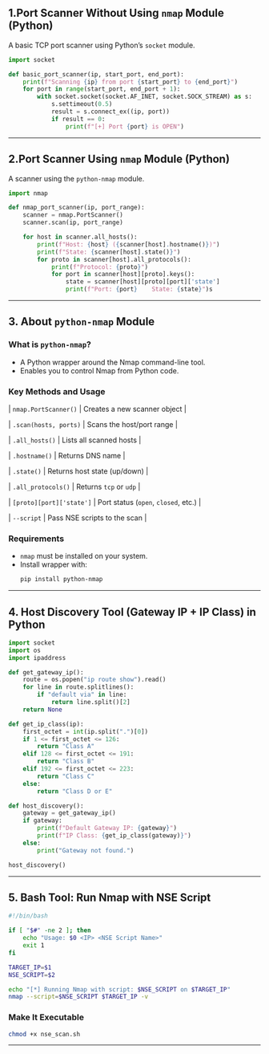 ## 1.Port Scanner Without Using `nmap` Module (Python)

A basic TCP port scanner using Python’s `socket` module.

```python
import socket

def basic_port_scanner(ip, start_port, end_port):
    print(f"Scanning {ip} from port {start_port} to {end_port}")
    for port in range(start_port, end_port + 1):
        with socket.socket(socket.AF_INET, socket.SOCK_STREAM) as s:
            s.settimeout(0.5)
            result = s.connect_ex((ip, port))
            if result == 0:
                print(f"[+] Port {port} is OPEN")
```

---
## 2.Port Scanner Using `nmap` Module (Python)

A scanner using the `python-nmap` module.

```python
import nmap

def nmap_port_scanner(ip, port_range):
    scanner = nmap.PortScanner()
    scanner.scan(ip, port_range)

    for host in scanner.all_hosts():
        print(f"Host: {host} ({scanner[host].hostname()})")
        print(f"State: {scanner[host].state()}")
        for proto in scanner[host].all_protocols():
            print(f"Protocol: {proto}")
            for port in scanner[host][proto].keys():
                state = scanner[host][proto][port]['state']
                print(f"Port: {port}	State: {state}")s
```

---
## 3. About `python-nmap` Module

### What is `python-nmap`?
- A Python wrapper around the Nmap command-line tool.
- Enables you to control Nmap from Python code.

### Key Methods and Usage
| `nmap.PortScanner()` | Creates a new scanner object |

| `.scan(hosts, ports)` | Scans the host/port range |

| `.all_hosts()` | Lists all scanned hosts |

| `.hostname()` | Returns DNS name |

| `.state()` | Returns host state (up/down) |

| `.all_protocols()` | Returns `tcp` or `udp` |

| `[proto][port]['state']` | Port status (`open`, `closed`, etc.) |

| `--script` | Pass NSE scripts to the scan |


### Requirements
- `nmap` must be installed on your system.
- Install wrapper with:
  ```bash
  pip install python-nmap
  ```

---

## 4. Host Discovery Tool (Gateway IP + IP Class) in Python

```python
import socket
import os
import ipaddress

def get_gateway_ip():
    route = os.popen("ip route show").read()
    for line in route.splitlines():
        if "default via" in line:
            return line.split()[2]
    return None

def get_ip_class(ip):
    first_octet = int(ip.split(".")[0])
    if 1 <= first_octet <= 126:
        return "Class A"
    elif 128 <= first_octet <= 191:
        return "Class B"
    elif 192 <= first_octet <= 223:
        return "Class C"
    else:
        return "Class D or E"

def host_discovery():
    gateway = get_gateway_ip()
    if gateway:
        print(f"Default Gateway IP: {gateway}")
        print(f"IP Class: {get_ip_class(gateway)}")
    else:
        print("Gateway not found.")

host_discovery()
```

---

## 5. Bash Tool: Run Nmap with NSE Script

```bash
#!/bin/bash

if [ "$#" -ne 2 ]; then
    echo "Usage: $0 <IP> <NSE Script Name>"
    exit 1
fi

TARGET_IP=$1
NSE_SCRIPT=$2

echo "[*] Running Nmap with script: $NSE_SCRIPT on $TARGET_IP"
nmap --script=$NSE_SCRIPT $TARGET_IP -v
```

### Make It Executable
```bash
chmod +x nse_scan.sh
```

---

##
